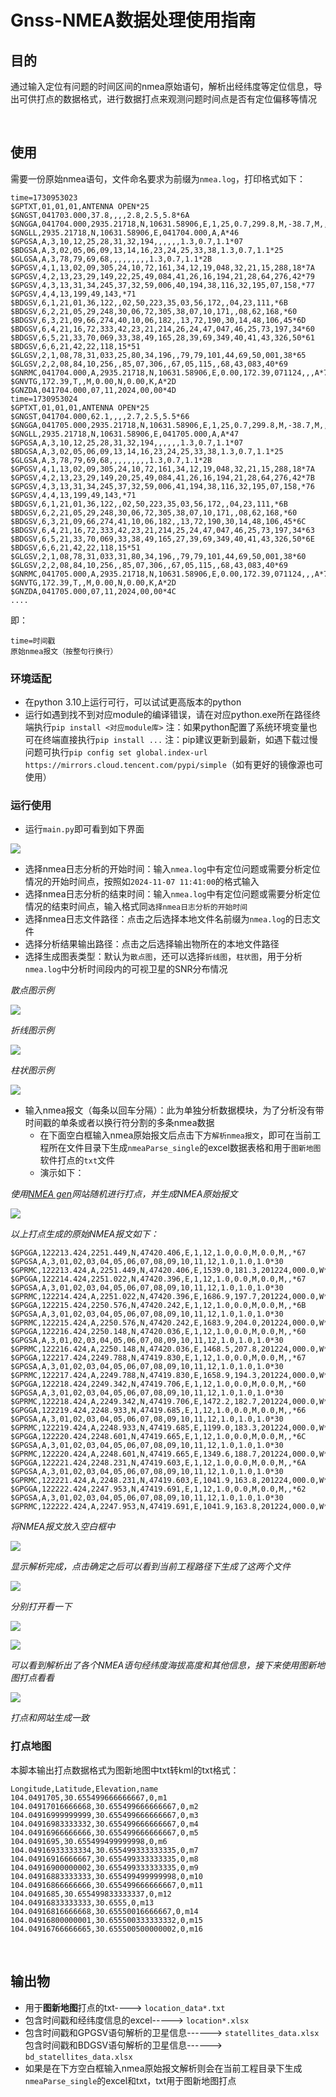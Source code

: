 # Gnss-NMEA数据处理使用指南
## 目的

通过输入定位有问题的时间区间的nmea原始语句，解析出经纬度等定位信息，导出可供打点的数据格式，进行数据打点来观测问题时间点是否有定位偏移等情况

<br>

## 使用

需要一份原始nmea语句，文件命名要求为前缀为`nmea.log`，打印格式如下：

```
time=1730953023
$GPTXT,01,01,01,ANTENNA OPEN*25
$GNGST,041703.000,37.8,,,,2.8,2.5,5.8*6A
$GNGGA,041704.000,2935.21718,N,10631.58906,E,1,25,0.7,299.8,M,-38.7,M,,*68
$GNGLL,2935.21718,N,10631.58906,E,041704.000,A,A*46
$GPGSA,A,3,10,12,25,28,31,32,194,,,,,,1.3,0.7,1.1*07
$BDGSA,A,3,02,05,06,09,13,14,16,23,24,25,33,38,1.3,0.7,1.1*25
$GLGSA,A,3,78,79,69,68,,,,,,,,,1.3,0.7,1.1*2B
$GPGSV,4,1,13,02,09,305,24,10,72,161,34,12,19,048,32,21,15,288,18*7A
$GPGSV,4,2,13,23,29,149,22,25,49,084,41,26,16,194,21,28,64,276,42*79
$GPGSV,4,3,13,31,34,245,37,32,59,006,40,194,38,116,32,195,07,158,*77
$GPGSV,4,4,13,199,49,143,*71
$BDGSV,6,1,21,01,36,122,,02,50,223,35,03,56,172,,04,23,111,*6B
$BDGSV,6,2,21,05,29,248,30,06,72,305,38,07,10,171,,08,62,168,*60
$BDGSV,6,3,21,09,66,274,40,10,06,182,,13,72,190,30,14,48,106,45*6D
$BDGSV,6,4,21,16,72,333,42,23,21,214,26,24,47,047,46,25,73,197,34*60
$BDGSV,6,5,21,33,70,069,33,38,49,165,28,39,69,349,40,41,43,326,50*61
$BDGSV,6,6,21,42,22,118,15*51
$GLGSV,2,1,08,78,31,033,25,80,34,196,,79,79,101,44,69,50,001,38*65
$GLGSV,2,2,08,84,10,256,,85,07,306,,67,05,115,,68,43,083,40*69
$GNRMC,041704.000,A,2935.21718,N,10631.58906,E,0.00,172.39,071124,,,A*7E
$GNVTG,172.39,T,,M,0.00,N,0.00,K,A*2D
$GNZDA,041704.000,07,11,2024,00,00*4D
time=1730953024
$GPTXT,01,01,01,ANTENNA OPEN*25
$GNGST,041704.000,62.1,,,,2.7,2.5,5.5*66
$GNGGA,041705.000,2935.21718,N,10631.58906,E,1,25,0.7,299.8,M,-38.7,M,,*69
$GNGLL,2935.21718,N,10631.58906,E,041705.000,A,A*47
$GPGSA,A,3,10,12,25,28,31,32,194,,,,,,1.3,0.7,1.1*07
$BDGSA,A,3,02,05,06,09,13,14,16,23,24,25,33,38,1.3,0.7,1.1*25
$GLGSA,A,3,78,79,69,68,,,,,,,,,1.3,0.7,1.1*2B
$GPGSV,4,1,13,02,09,305,24,10,72,161,34,12,19,048,32,21,15,288,18*7A
$GPGSV,4,2,13,23,29,149,20,25,49,084,41,26,16,194,21,28,64,276,42*7B
$GPGSV,4,3,13,31,34,245,37,32,59,006,41,194,38,116,32,195,07,158,*76
$GPGSV,4,4,13,199,49,143,*71
$BDGSV,6,1,21,01,36,122,,02,50,223,35,03,56,172,,04,23,111,*6B
$BDGSV,6,2,21,05,29,248,30,06,72,305,38,07,10,171,,08,62,168,*60
$BDGSV,6,3,21,09,66,274,41,10,06,182,,13,72,190,30,14,48,106,45*6C
$BDGSV,6,4,21,16,72,333,42,23,21,214,25,24,47,047,46,25,73,197,34*63
$BDGSV,6,5,21,33,70,069,33,38,49,165,27,39,69,349,40,41,43,326,50*6E
$BDGSV,6,6,21,42,22,118,15*51
$GLGSV,2,1,08,78,31,033,31,80,34,196,,79,79,101,44,69,50,001,38*60
$GLGSV,2,2,08,84,10,256,,85,07,306,,67,05,115,,68,43,083,40*69
$GNRMC,041705.000,A,2935.21718,N,10631.58906,E,0.00,172.39,071124,,,A*7F
$GNVTG,172.39,T,,M,0.00,N,0.00,K,A*2D
$GNZDA,041705.000,07,11,2024,00,00*4C
....
```

即：

```shell
time=时间戳
原始nmea报文（按整句行换行）
```

### 环境适配

* 在python 3.10上运行可行，可以试试更高版本的python
* 运行如遇到找不到对应module的编译错误，请在对应python.exe所在路径终端执行`pip install <对应module库>`
  注：如果python配置了系统环境变量也可在终端直接执行`pip install ...`
  注：pip建议更新到最新，如遇下载过慢问题可执行`pip config set global.index-url https://mirrors.cloud.tencent.com/pypi/simple`（如有更好的镜像源也可使用）

### 运行使用

* 运行`main.py`即可看到如下界面

![](https://myblog-1308923350.cos.ap-guangzhou.myqcloud.com/img/20241220200950.png)

* 选择nmea日志分析的开始时间：输入`nmea.log`中有定位问题或需要分析定位情况的开始时间点，按照如`2024-11-07 11:41:00`的格式输入
* 选择nmea日志分析的结束时间：输入`nmea.log`中有定位问题或需要分析定位情况的结束时间点，输入格式同`选择nmea日志分析的开始时间`
* 选择nmea日志文件路径：点击之后选择本地文件名前缀为`nmea.log`的日志文件
* 选择分析结果输出路径：点击之后选择输出物所在的本地文件路径
* 选择生成图表类型：默认为`散点图`，还可以选择`折线图`，`柱状图`，用于分析`nmea.log`中分析时间段内的可视卫星的SNR分布情况

*散点图示例*

![](https://myblog-1308923350.cos.ap-guangzhou.myqcloud.com/img/微信图片_20241223131647.png)

*折线图示例*

![](https://myblog-1308923350.cos.ap-guangzhou.myqcloud.com/img/微信图片_20241223131642.png)

*柱状图示例*

![](https://myblog-1308923350.cos.ap-guangzhou.myqcloud.com/img/微信图片_20241223131630.png)

* 输入nmea报文（每条以回车分隔）：此为单独分析数据模块，为了分析没有带时间戳的单条或者以换行符分割的多条nmea数据
  * 在下面空白框输入nmea原始报文后点击下方`解析nmea报文`，即可在当前工程所在文件目录下生成`nmeaParse_single`的excel数据表格和用于`图新地图`软件打点的`txt`文件
  * 演示如下：

*使用[NMEA gen](https://nmeagen.org/)网站随机进行打点，并生成NMEA原始报文*

![](https://myblog-1308923350.cos.ap-guangzhou.myqcloud.com/img/20241220202851.png)

*以上打点生成的原始NMEA报文如下：*

```
$GPGGA,122213.424,2251.449,N,47420.406,E,1,12,1.0,0.0,M,0.0,M,,*67
$GPGSA,A,3,01,02,03,04,05,06,07,08,09,10,11,12,1.0,1.0,1.0*30
$GPRMC,122213.424,A,2251.449,N,47420.406,E,1539.0,181.3,201224,000.0,W*41
$GPGGA,122214.424,2251.022,N,47420.396,E,1,12,1.0,0.0,M,0.0,M,,*67
$GPGSA,A,3,01,02,03,04,05,06,07,08,09,10,11,12,1.0,1.0,1.0*30
$GPRMC,122214.424,A,2251.022,N,47420.396,E,1686.9,197.7,201224,000.0,W*4C
$GPGGA,122215.424,2250.576,N,47420.242,E,1,12,1.0,0.0,M,0.0,M,,*6B
$GPGSA,A,3,01,02,03,04,05,06,07,08,09,10,11,12,1.0,1.0,1.0*30
$GPRMC,122215.424,A,2250.576,N,47420.242,E,1683.9,204.0,201224,000.0,W*4B
$GPGGA,122216.424,2250.148,N,47420.036,E,1,12,1.0,0.0,M,0.0,M,,*60
$GPGSA,A,3,01,02,03,04,05,06,07,08,09,10,11,12,1.0,1.0,1.0*30
$GPRMC,122216.424,A,2250.148,N,47420.036,E,1468.5,207.8,201224,000.0,W*40
$GPGGA,122217.424,2249.788,N,47419.830,E,1,12,1.0,0.0,M,0.0,M,,*67
$GPGSA,A,3,01,02,03,04,05,06,07,08,09,10,11,12,1.0,1.0,1.0*30
$GPRMC,122217.424,A,2249.788,N,47419.830,E,1658.9,194.3,201224,000.0,W*48
$GPGGA,122218.424,2249.342,N,47419.706,E,1,12,1.0,0.0,M,0.0,M,,*60
$GPGSA,A,3,01,02,03,04,05,06,07,08,09,10,11,12,1.0,1.0,1.0*30
$GPRMC,122218.424,A,2249.342,N,47419.706,E,1472.2,182.7,201224,000.0,W*4D
$GPGGA,122219.424,2248.933,N,47419.685,E,1,12,1.0,0.0,M,0.0,M,,*66
$GPGSA,A,3,01,02,03,04,05,06,07,08,09,10,11,12,1.0,1.0,1.0*30
$GPRMC,122219.424,A,2248.933,N,47419.685,E,1199.0,183.3,201224,000.0,W*4C
$GPGGA,122220.424,2248.601,N,47419.665,E,1,12,1.0,0.0,M,0.0,M,,*6C
$GPGSA,A,3,01,02,03,04,05,06,07,08,09,10,11,12,1.0,1.0,1.0*30
$GPRMC,122220.424,A,2248.601,N,47419.665,E,1349.6,188.7,201224,000.0,W*40
$GPGGA,122221.424,2248.231,N,47419.603,E,1,12,1.0,0.0,M,0.0,M,,*6A
$GPGSA,A,3,01,02,03,04,05,06,07,08,09,10,11,12,1.0,1.0,1.0*30
$GPRMC,122221.424,A,2248.231,N,47419.603,E,1041.9,163.8,201224,000.0,W*48
$GPGGA,122222.424,2247.953,N,47419.691,E,1,12,1.0,0.0,M,0.0,M,,*62
$GPGSA,A,3,01,02,03,04,05,06,07,08,09,10,11,12,1.0,1.0,1.0*30
$GPRMC,122222.424,A,2247.953,N,47419.691,E,1041.9,163.8,201224,000.0,W*40
```

*将NMEA报文放入空白框中*

![](https://myblog-1308923350.cos.ap-guangzhou.myqcloud.com/img/20241220203201.png)

*显示解析完成，点击确定之后可以看到当前工程路径下生成了这两个文件*

![](https://myblog-1308923350.cos.ap-guangzhou.myqcloud.com/img/20241220203329.png)

*分别打开看一下*

![](https://myblog-1308923350.cos.ap-guangzhou.myqcloud.com/img/20241220205258.png)

![](https://myblog-1308923350.cos.ap-guangzhou.myqcloud.com/img/20241221004706.png)



*可以看到解析出了各个NMEA语句经纬度海拔高度和其他信息，接下来使用图新地图打点看看*

![](https://myblog-1308923350.cos.ap-guangzhou.myqcloud.com/img/20241220205439.png)

*打点和网站生成一致*

### 打点地图

本脚本输出打点数据格式为图新地图中txt转kml的txt格式：

```
Longitude,Latitude,Elevation,name
104.0491705,30.655499666666667,0,m1
104.04917016666668,30.655499666666667,0,m2
104.04916999999999,30.655499666666667,0,m3
104.04916983333332,30.655499666666667,0,m4
104.04916966666666,30.655499666666667,0,m5
104.0491695,30.655499499999998,0,m6
104.04916933333334,30.655499333333335,0,m7
104.04916916666667,30.655499333333335,0,m8
104.04916900000002,30.655499333333335,0,m9
104.04916883333333,30.655499499999998,0,m10
104.04916866666666,30.655499666666667,0,m11
104.0491685,30.655499833333337,0,m12
104.04916833333333,30.6555,0,m13
104.04916816666668,30.65550016666667,0,m14
104.04916800000001,30.655500333333332,0,m15
104.04916766666665,30.655500500000002,0,m16
```

<br>

## 输出物

* 用于**图新地图**打点的txt----> `location_data*.txt`
* 包含时间戳和经纬度信息的excel-----> `location*.xlsx`
* 包含时间戳和GPGSV语句解析的卫星信息------> `statellites_data.xlsx`
  包含时间戳和BDGSV语句解析的卫星信息------> `bd_statellites_data.xlsx`
* 如果是在下方空白框输入nmea原始报文解析则会在当前工程目录下生成`nmeaParse_single`的excel和txt，txt用于图新地图打点
